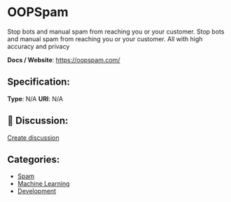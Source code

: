 # OOPSpam


Stop bots and manual spam from reaching you or your customer. Stop bots and manual spam from reaching you or your customer.  All with high accuracy and privacy

**Docs / Website**: https://oopspam.com/

## Specification:
**Type**:  N/A 
**URI**:  N/A 

## 💬 Discussion:
[Create discussion](link)

## Categories:
- [Spam](https://github.com/apis-list/apis-list#spam)
- [Machine Learning](https://github.com/apis-list/apis-list#machine-learning)
- [Development](https://github.com/apis-list/apis-list#development)





